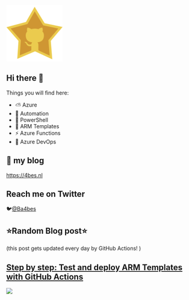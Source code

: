 ![Github Star](Assets/github-stars-logo_Color.png)

## Hi there 👋

Things you will find here:
- ⛅ Azure
- 🚗 Automation
- 🐚 PowerShell
- 💪 ARM Templates
- ⚡ Azure Functions
- 🚀 Azure DevOps


## 📝 my blog
<https://4bes.nl>

## Reach me on Twitter
🐦[@Ba4bes](https://twitter.com/Ba4bes)

<!---
- 🔭 I’m currently working on ...
- 🌱 I’m currently learning ...
- 👯 I’m looking to collaborate on ...
- 🤔 I’m looking for help with ...
- 💬 Ask me about ...
- 📫 How to reach me: ...
- 😄 Pronouns: ...
- ⚡ Fun fact: I have a standard poodle 🐩

-->

## ⭐Random Blog post⭐

(this post gets updated every day by GitHub Actions! )

<!-- Link -->
## [Step by step: Test and deploy ARM Templates with GitHub Actions](https://4bes.nl/2020/06/28/step-by-step-test-and-deploy-arm-templates-with-github-actions/)

<a href="https://4bes.nl/2020/06/28/step-by-step-test-and-deploy-arm-templates-with-github-actions/"><img src="https://4bes.nl/wp-content/uploads/2020/06/githubCICDtn.png" height="250px"></a>

